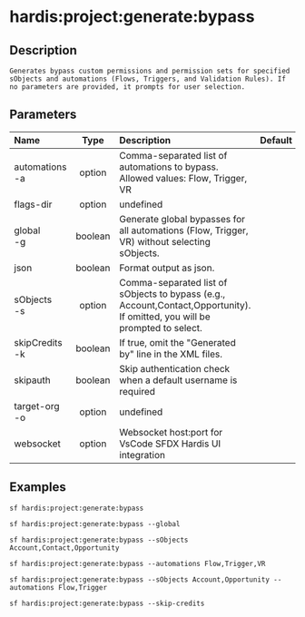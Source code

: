 <!-- This file has been generated with command 'sf hardis:doc:plugin:generate'. Please do not update it manually or it may be overwritten -->
# hardis:project:generate:bypass

## Description


    Generates bypass custom permissions and permission sets for specified sObjects and automations (Flows, Triggers, and Validation Rules). If no parameters are provided, it prompts for user selection.
  

## Parameters

| Name               |  Type   | Description                                                                                                                 | Default | Required | Options |
|:-------------------|:-------:|:----------------------------------------------------------------------------------------------------------------------------|:-------:|:--------:|:-------:|
| automations<br/>-a | option  | Comma-separated list of automations to bypass. Allowed values: Flow, Trigger, VR                                            |         |          |         |
| flags-dir          | option  | undefined                                                                                                                   |         |          |         |
| global<br/>-g      | boolean | Generate global bypasses for all automations (Flow, Trigger, VR) without selecting sObjects.                                |         |          |         |
| json               | boolean | Format output as json.                                                                                                      |         |          |         |
| sObjects<br/>-s    | option  | Comma-separated list of sObjects to bypass (e.g., Account,Contact,Opportunity). If omitted, you will be prompted to select. |         |          |         |
| skipCredits<br/>-k | boolean | If true, omit the "Generated by" line in the XML files.                                                                     |         |          |         |
| skipauth           | boolean | Skip authentication check when a default username is required                                                               |         |          |         |
| target-org<br/>-o  | option  | undefined                                                                                                                   |         |          |         |
| websocket          | option  | Websocket host:port for VsCode SFDX Hardis UI integration                                                                   |         |          |         |

## Examples

```shell
sf hardis:project:generate:bypass
```

```shell
sf hardis:project:generate:bypass --global
```

```shell
sf hardis:project:generate:bypass --sObjects Account,Contact,Opportunity
```

```shell
sf hardis:project:generate:bypass --automations Flow,Trigger,VR
```

```shell
sf hardis:project:generate:bypass --sObjects Account,Opportunity --automations Flow,Trigger
```

```shell
sf hardis:project:generate:bypass --skip-credits
```


